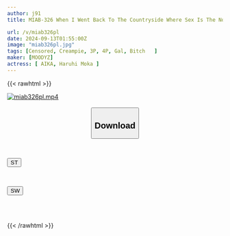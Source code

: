```yaml
---
author: j91
title: MIAB-326 When I Went Back To The Countryside Where Sex Is The Norm, My Classmate Who Had Grown Into A Famous Slutty Gal And My Senior Who Was The Most Slutty In The Area Gathered Together And Even Though It Was My First Creampie, I Remember Having My Semen Pumped Into Me Over And Over Again. Haruyo Moka AIKA

url: /v/miab326pl
date: 2024-09-13T01:55:00Z
image: "miab326pl.jpg"
tags: [Censored, Creampie, 3P, 4P, Gal, Bitch	]
maker: [MOODYZ]
actress: [ AIKA, Haruhi Moka ]
---
```



{{< rawhtml >}}

<div class="video" data-videoid="M7YMr6dJg9cDkq">
    <a href="javascript:;">
        <img src="/v/miab326pl/miab326pl.jpg" width="WIDTH" height="HEIGHT" alt="miab326pl.mp4" loading="lazy">
    </a>
</div>

<script type="text/javascript" src="https://j91.asia/asset/on-demand-st.js"></script>

<br>
  <link rel="stylesheet" href="https://j91.asia/asset/bs5.css">
  
  <center>
  <button class="btn btn-primary" type="button" data-bs-toggle="collapse" data-bs-target=".multi-collapse" aria-expanded="false" aria-controls="multiCollapseExample1 multiCollapseExample2"><h2>Download</h2></button></center>
</p>
<div class="row">
  <div class="col">
    <div class="collapse multi-collapse" id="multiCollapseExample1">
      <div class="card card-body">
	      	      <br>
<div class="buttons">  
<p><a href="/v/miab326pl/st.html" target="_blank"><button class="btn-hover color-3"><i class="fa fa-download"></i> ST</button></a></p></div>
    </div>
  </div>
</div>
  <div class="col">
    <div class="collapse multi-collapse" id="multiCollapseExample2">
      <div class="card card-body">
	      <br>
<div class="buttons">
<p><a href="/v/miab326pl/sw.html" target="_blank"><button class="btn-hover color-2"><i class="fa fa-download"></i> SW</button></a></p></div>
<br><br>
      </div>
    </div>
  </div>
</div>

{{< /rawhtml >}}